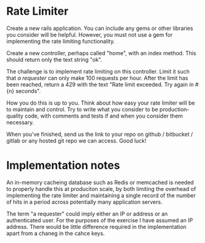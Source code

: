 # Rate Limiter

Create a new rails application. You can include any gems or other libraries you consider will be helpful. However, you must not use a gem for implementing the rate limiting functionality. 

Create a new controller, perhaps called "home", with an index method. This should return only the text string "ok".

The challenge is to implement rate limiting on this controller. Limit it such that *a requester* can only make 100 requests per hour. After the limit has been reached, return a 429 with the text "Rate limit exceeded. Try again in #{n} seconds".

How you do this is up to you. Think about how easy your rate limiter will be to maintain and control. Try to write what you consider to be production-quality code, with comments and tests if and when you consider them necessary.

When you've finished, send us the link to your repo on github / bitbucket / gitlab or any hosted git repo we can access. Good luck!

# Implementation notes

An in-memory cacheing database such as Redis or memcached is needed to properly handle this at produciton scale, by both limiting the overhead of implementing the rate limiter and maintaining a single record of the number of hits in a period across potentially many application servers.

The term "a requester" could imply either an IP or address or an authenticated user. For the purposes of the exercise I have assumed an IP address. There would be little difference required in the implementation apart from a chaneg in the cahce keys.
